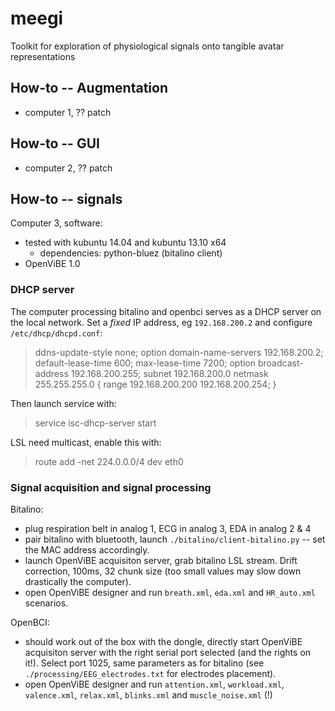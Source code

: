 meegi
=====

Toolkit for exploration of physiological signals onto tangible avatar representations

## How-to -- Augmentation

* computer 1, ?? patch

## How-to -- GUI

* computer 2, ?? patch

## How-to -- signals

Computer 3, software:

* tested with kubuntu 14.04 and kubuntu 13.10 x64
    * dependencies: python-bluez (bitalino client)
* OpenViBE 1.0

### DHCP server

The computer processing bitalino and openbci serves as a DHCP server on the local network. Set a *fixed* IP address, eg `192.168.200.2` and configure `/etc/dhcp/dhcpd.conf`:

> ddns-update-style none;
> option domain-name-servers 192.168.200.2;
> default-lease-time 600;
> max-lease-time 7200;
> option broadcast-address 192.168.200.255;
> subnet 192.168.200.0 netmask 255.255.255.0 {
>     range 192.168.200.200 192.168.200.254;
> }

Then launch service with:

> service isc-dhcp-server start

LSL need multicast, enable this with:

> route add -net 224.0.0.0/4 dev eth0

### Signal acquisition and signal processing

Bitalino:

* plug respiration belt in analog 1, ECG in analog 3, EDA in analog 2 & 4
* pair bitalino with bluetooth, launch `./bitalino/client-bitalino.py` -- set the MAC address accordingly. 
* launch OpenViBE acquisiton server, grab bitalino LSL stream. Drift correction, 100ms, 32 chunk size (too small values may slow down drastically the computer).
* open OpenViBE designer and run `breath.xml`, `eda.xml` and `HR_auto.xml` scenarios.

OpenBCI:

* should work out of the box with the dongle, directly start OpenViBE acquisiton server with the right serial port selected (and the rights on it!). Select port 1025, same parameters as for bitalino (see `./processing/EEG_electrodes.txt` for electrodes placement).
* open OpenViBE designer and run `attention.xml`, `workload.xml`, `valence.xml`, `relax.xml`, `blinks.xml` and `muscle_noise.xml` (!)
